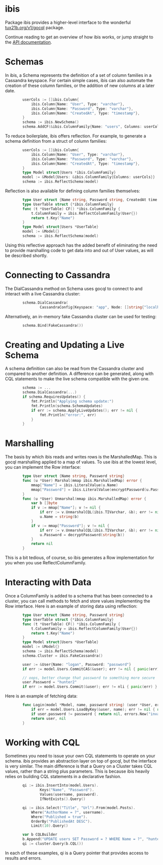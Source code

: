 ibis
====

Package ibis provides a higher-level interface to the wonderful
[tux21b.org/v1/gocql](http://tux21b.org/gocql/) package.

Continue reading to get an overview of how ibis works, or jump straight to the
[API documentation](http://godoc.org/github.com/logan/ibis).

Schemas
=======

In ibis, a Schema represents the definition of a set of column families in a Cassandra keyspace.
For certain simple cases, ibis can also automate the creation of these column families, or the
addition of new columns at a later date.

```go
        userCols := []ibis.Column{
            ibis.Column{Name: "User", Type: "varchar"},
            ibis.Column{Name: "Password", Type: "varchar"},
            ibis.Column{Name: "CreatedAt", Type: "timestamp"},
        }
        schema := ibis.NewSchema()
        schema.AddCF(&ibis.ColumnFamily{Name: "users", Columns: userCols})
```

To reduce boilerplate, ibis offers reflection. For example, to generate a schema definition from
a struct of column families:

```go
        userCols := []ibis.Column{
            ibis.Column{Name: "User", Type: "varchar"},
            ibis.Column{Name: "Password", Type: "varchar"},
            ibis.Column{Name: "CreatedAt", Type: "timestamp"},
        }
        type Model struct{Users *ibis.ColumnFamily}
        model := &Model{Users: &ibis.ColumnFamily{Columns: userCols}}
        schema := ibis.ReflectSchema(model)
```

Reflection is also available for defining column families themselves:

```go
        type User struct {Name string, Password string, CreatedAt time.Time}
        type UserTable struct {*ibis.ColumnFamily}
        func (t *UserTable) CF() *ibis.ColumnFamily {
            t.ColumnFamily = ibis.ReflectColumnFamily(User{})
            return t.Key("Name")
        }
        type Model struct{Users *UserTable}
        model := &Model{}
        schema := ibis.ReflectSchema(model)
```

Using this reflective approach has the added benefit of eliminating the need to provide marshalling
code to get data into and out of User values, as will be described shortly.

Connecting to Cassandra
=======================

The DialCassandra method on Schema uses gocql to connect to and interact with a live Cassandra
cluster:

```go
        schema.DialCassandra(
                CassandraConfig{Keyspace: "app", Node: []string{"localhost"}})
```

Alternatively, an in-memory fake Cassandra cluster can be used for testing:

```go
        schema.Bind(FakeCassandra())
```

Creating and Updating a Live Schema
===================================

A schema definition can also be read from the Cassandra cluster and compared to another definition.
A difference can be generated, along with CQL statements to make the live schema compatible with the
given one.

```go
        schema := ...
        schema.DialCassandra(...)
        if schema.RequiresUpdates() {
            fmt.Println("Applying schema update:")
            fmt.Println(schema.SchemaUpdates)
            if err := schema.ApplyLiveUpdates(); err != nil {
                fmt.Println("error:", err)
            }
        }
```

Marshalling
===========

The basis by which ibis reads and writes rows is the MarshalledMap. This is gocql marshalling
applied to a map of values. To use ibis at the lowest level, you can implement the Row interface:

```go
        type User struct {Name string, Password string}
        func (u *User) Marshal(mmap ibis.MarshalledMap) error {
            mmap["Name"] = ibis.LiteralValue(u.Name)
            mmap["Password"] = ibis.LiteralValue(encryptPassword(u.Password))
        }
        func (u *User) Unmarshal(mmap ibis.MarshalledMap) error {
            var b []byte
            if v := mmap["Name"]; v != nil {
                if err := v.UnmarshalCQL(ibis.TIVarchar, &b); err != nil { return err }
                u.Name = string(b)
            }
            if v := mmap["Password"]; v != nil {
                if err := v.UnmarshalCQL(ibis.TIVarchar, &b); err != nil { return err }
                u.Password = decryptPassword(string(b))
            }
            return nil
        }
```

This is a bit tedious, of course, so ibis generates a Row implementation for you when you use
ReflectColumnFamily.

Interacting with Data
=====================

Once a ColumnFamily is added to a schema that has been connected to a cluster, you can call methods
to fetch and store values implementing the Row interface. Here is an example of storing data using
reflection:

```go
        type User struct {Name string, Password string}
        type UserTable struct {*ibis.ColumnFamily}
        func (t *UserTable) CF() *ibis.ColumnFamily {
            t.ColumnFamily = ibis.ReflectColumnFamily(User{})
            return t.Key("Name")
        }
        type Model struct{Users *UserTable}
        model := &Model{}
        schema := ibis.ReflectSchema(model)
        schema.Cluster = ibis.FakeCassandra()

        user := &User{Name: "logan", Password: "password"}
        if err := model.Users.CommitCAS(&user); err != nil { panic(err) }

        // oops, better change that password to something more secure
        user.Password = "hunter2"
        if err := model.Users.Commit(&user); err != nli { panic(err) }
```

Here is an example of fetching data:

```go
        func Login(model *Model, name, password string) (user *User, err error) {
            if err = model.Users.LoadByKey(&user, name); err != nil { return nil, err }
            if user.password != password { return nil, errors.New("invalid password") }
            return user, nil
        }
```

Working with CQL
================

Sometimes you need to issue your own CQL statements to operate on your schema. ibis provides an
abstraction layer on top of gocql, but the interface is very similar. The main difference is that
a Query on a Cluster takes CQL values, rather than a string plus parameters. This is because ibis
heavily relies on building CQL statements in a declarative fashion.

```go
        qi := ibis.InsertInto(model.Users).
                Keys("Name", "Password").
                Values(username, password).
                IfNotExists().Query()

        qi := ibis.Select("Title", "Url").From(model.Posts).
            Where("AuthorName = ?", username).
            Where("Published = true").
            OrderBy("PublishedAt DESC").
            Limit(10).Query()

        var b CQLBuilder
        b.Append("UPDATE users SET Password = ? WHERE Name = ?", "hunter2", "logan")
        qi := cluster.Query(b.CQL())
```

In each of these examples, qi is a Query pointer that provides access to results and errors.
